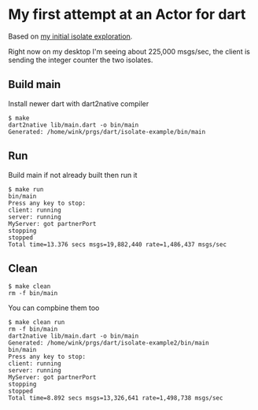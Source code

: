 # My first attempt at an Actor for dart

Based on [my initial isolate exploration](https://github.com/winksaville/dart-isolate-example.git).

Right now on my desktop I'm seeing about 225,000 msgs/sec, the client is
sending the integer counter the two isolates.

## Build main
Install newer dart with dart2native compiler
```
$ make
dart2native lib/main.dart -o bin/main
Generated: /home/wink/prgs/dart/isolate-example/bin/main
```

## Run

Build main if not already built then run it
```
$ make run
bin/main
Press any key to stop:
client: running
server: running
MyServer: got partnerPort
stopping
stopped
Total time=13.376 secs msgs=19,882,440 rate=1,486,437 msgs/sec
```

## Clean
```
$ make clean
rm -f bin/main
```

You can compbine them too
```
$ make clean run
rm -f bin/main
dart2native lib/main.dart -o bin/main
Generated: /home/wink/prgs/dart/isolate-example2/bin/main
bin/main
Press any key to stop:
client: running
server: running
MyServer: got partnerPort
stopping
stopped
Total time=8.892 secs msgs=13,326,641 rate=1,498,738 msgs/sec
```
